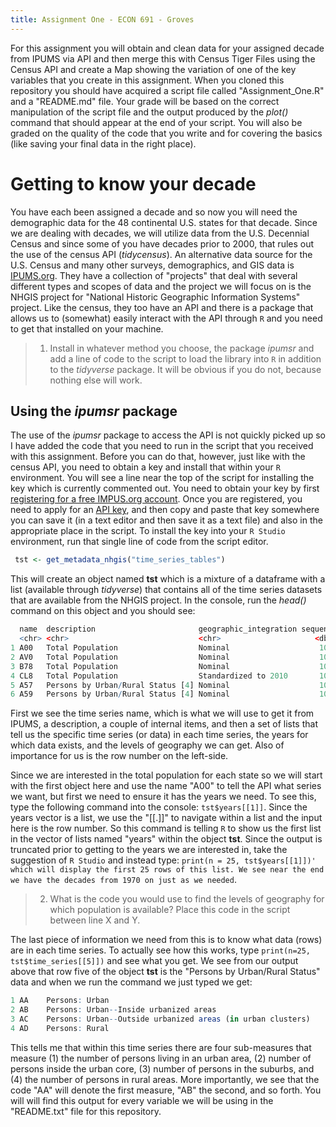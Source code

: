 ```yaml
---
title: Assignment One - ECON 691 - Groves
---
```


For this assignment you will obtain and clean data for your assigned decade from IPUMS via API and then merge this with Census Tiger Files using the Census API and create a Map showing the variation of one of the key variables that you create in this assignment. When you cloned this repository you should have acquired a script file called "Assignment_One.R" and a "README.md" file. Your grade will be based on the correct manipulation of the script file and the output produced by the *plot()* command that should appear at the end of your script. You will also be graded on the quality of the code that you write and for covering the basics (like saving your final data in the right place).

# Getting to know your decade
You have each been assigned a decade and so now you will need the demographic data for the 48 continental U.S. states for that decade. Since we are dealing with decades, we will utilize data from the U.S. Decennial Census and since some of you have decades prior to 2000, that rules out the use of the census API (*tidycensus*). An alternative data source for the U.S. Census and many other surveys, demographics, and GIS data is [IPUMS.org](https://www.ipums.org/). They have a collection of "projects" that deal with several different types and scopes of data and the project we will focus on is the NHGIS project for "National Historic Geographic Information Systems" project. Like the census, they too have an API and there is a package that allows us to (somewhat) easily interact with the API through `R` and you need to get that installed on your machine.

> 1. Install in whatever method you choose, the package *ipumsr* and add a line of code to the script to load the library into `R` in addition to the *tidyverse* package. It will be obvious if you do not, because nothing else will work.

## Using the *ipumsr* package

The use of the *ipumsr* package to access the API is not quickly picked up so I have added the code that you need to run in the script that you received with this assignment. Before you can do that, however, just like with the census API, you need to obtain a key and install that within your `R` environment. You will see a line near the top of the script for installing the key which is currently commented out. You need to obtain your key by first [registering for a free IMPUS.org account](https://uma.pop.umn.edu/ihgis/user/new). Once you are registered, you need to apply for an [API key](https://account.ipums.org/api_keys), and then copy and paste that key somewhere you can save it (in a text editor and then save it as a text file) and also in the appropriate place in the script. To install the key into your `R Studio` environment, run that single line of code from the script editor.

```R
 tst <- get_metadata_nhgis("time_series_tables")
```

This will create an object named **tst** which is a mixture of a dataframe with a list (available through *tidyverse*) that contains all of the time series datasets that are available from the NHGIS project. In the console, run the *head()* command on this object and you should see:

```R
  name  description                       geographic_integration sequence time_series      years    geog_levels
  <chr> <chr>                             <chr>                     <dbl> <list>           <list>   <list>     
1 A00   Total Population                  Nominal                    100. <tibble [1 × 3]> <tibble> <tibble>   
2 AV0   Total Population                  Nominal                    100. <tibble [1 × 3]> <tibble> <tibble>   
3 B78   Total Population                  Nominal                    100. <tibble [1 × 3]> <tibble> <tibble>   
4 CL8   Total Population                  Standardized to 2010       100. <tibble [1 × 3]> <tibble> <tibble>   
5 A57   Persons by Urban/Rural Status [4] Nominal                    101. <tibble [4 × 3]> <tibble> <tibble>   
6 A59   Persons by Urban/Rural Status [4] Nominal                    101. <tibble [4 × 3]> <tibble> <tibble>
```

First we see the time series name, which is what we will use to get it from IPUMS, a description, a couple of internal items, and then a set of lists that tell us the specific time series (or data) in each time series, the years for which data exists, and the levels of geography we can get. Also of importance for us is the row number on the left-side. 

Since we are interested in the total population for each state so we will start with the first object here and use the name "A00" to tell the API what series we want, but first we need to ensure it has the years we need. To see this, type the following command into the console: `tst$years[[1]]`. Since the years vector is a list, we use the "\[\[.\]\]" to navigate within a list and the input here is the row number. So this command is telling `R` to show us the first list in the vector of lists named "years" within the object **tst**. Since the output is truncated prior to getting to the years we are interested in, take the suggestion of `R Studio` and instead type: `print(n = 25, tst$years[[1]])' which will display the first 25 rows of this list. We see near the end we have the decades from 1970 on just as we needed`.

> 2. What is the code you would use to find the levels of geography for which population is available? Place this code in the script between line X and Y.

The last piece of information we need from this is to know what data (rows) are in each time series. To actually see how this works, type `print(n=25, tst$time_series[[5]])` and see what you get. We see from our output above that row five of the object **tst** is the "Persons by Urban/Rural Status" data and when we run the command we just typed we get:

```R
1 AA    Persons: Urban                                                     1
2 AB    Persons: Urban--Inside urbanized areas                             2
3 AC    Persons: Urban--Outside urbanized areas (in urban clusters)        3
4 AD    Persons: Rural                                                     4
```

This tells me that within this time series there are four sub-measures that measure (1) the number of persons living in an urban area, (2) number of persons inside the urban core, (3) number of persons in the suburbs, and (4) the number of persons in rural areas. More importantly, we see that the code "AA" will denote the first measure, "AB" the second, and so forth. You will will find this output for every variable we will be using in the "README.txt" file for this repository.